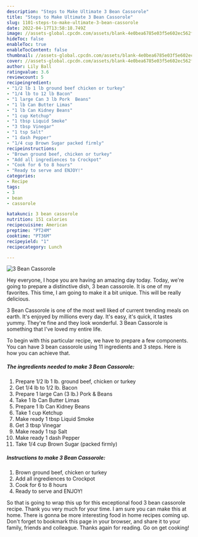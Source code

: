 ```yaml
---
description: "Steps to Make Ultimate 3 Bean Cassorole"
title: "Steps to Make Ultimate 3 Bean Cassorole"
slug: 1101-steps-to-make-ultimate-3-bean-cassorole
date: 2022-04-17T13:58:18.749Z
image: //assets-global.cpcdn.com/assets/blank-4e0bea6785e03f5e602ec562f230caae08da540cada707380b4fe1bbebba43da.png
hideToc: false
enableToc: true
enableTocContent: false
thumbnail: //assets-global.cpcdn.com/assets/blank-4e0bea6785e03f5e602ec562f230caae08da540cada707380b4fe1bbebba43da.png
cover: //assets-global.cpcdn.com/assets/blank-4e0bea6785e03f5e602ec562f230caae08da540cada707380b4fe1bbebba43da.png
author: Lily Ball
ratingvalue: 3.6
reviewcount: 5
recipeingredient:
- "1/2 lb 1 lb ground beef chicken or turkey"
- "1/4 lb to 12 lb Bacon"
- "1 large Can 3 lb Pork  Beans"
- "1 lb Can Butter Limas"
- "1 lb Can Kidney Beans"
- "1 cup Ketchup"
- "1 tbsp Liquid Smoke"
- "3 tbsp Vinegar"
- "1 tsp Salt"
- "1 dash Pepper"
- "1/4 cup Brown Sugar packed firmly"
recipeinstructions:
- "Brown ground beef, chicken or turkey"
- "Add all ingrediences to Crockpot"
- "Cook for 6 to 8 hours"
- "Ready to serve and ENJOY!"
categories:
- Recipe
tags:
- 3
- bean
- cassorole

katakunci: 3 bean cassorole 
nutrition: 151 calories
recipecuisine: American
preptime: "PT24M"
cooktime: "PT36M"
recipeyield: "1"
recipecategory: Lunch

---
```



![3 Bean Cassorole](//assets-global.cpcdn.com/assets/blank-4e0bea6785e03f5e602ec562f230caae08da540cada707380b4fe1bbebba43da.png)

Hey everyone, I hope you are having an amazing day today. Today, we're going to prepare a distinctive dish, 3 bean cassorole. It is one of my favorites. This time, I am going to make it a bit unique. This will be really delicious.

3 Bean Cassorole is one of the most well liked of current trending meals on earth. It's enjoyed by millions every day. It's easy, it's quick, it tastes yummy. They're fine and they look wonderful. 3 Bean Cassorole is something that I've loved my entire life.




To begin with this particular recipe, we have to prepare a few components. You can have 3 bean cassorole using 11 ingredients and 3 steps. Here is how you can achieve that.

<!--inarticleads1-->

##### The ingredients needed to make 3 Bean Cassorole:

1. Prepare 1/2 lb 1 lb. ground beef, chicken or turkey
1. Get 1/4 lb to 1/2 lb. Bacon
1. Prepare 1 large Can (3 lb.) Pork &amp; Beans
1. Take 1 lb Can Butter Limas
1. Prepare 1 lb Can Kidney Beans
1. Take 1 cup Ketchup
1. Make ready 1 tbsp Liquid Smoke
1. Get 3 tbsp Vinegar
1. Make ready 1 tsp Salt
1. Make ready 1 dash Pepper
1. Take 1/4 cup Brown Sugar (packed firmly)




<!--inarticleads2-->

##### Instructions to make 3 Bean Cassorole:

1. Brown ground beef, chicken or turkey
1. Add all ingrediences to Crockpot
1. Cook for 6 to 8 hours
1. Ready to serve and ENJOY!



So that is going to wrap this up for this exceptional food 3 bean cassorole recipe. Thank you very much for your time. I am sure you can make this at home. There is gonna be more interesting food in home recipes coming up. Don't forget to bookmark this page in your browser, and share it to your family, friends and colleague. Thanks again for reading. Go on get cooking!

